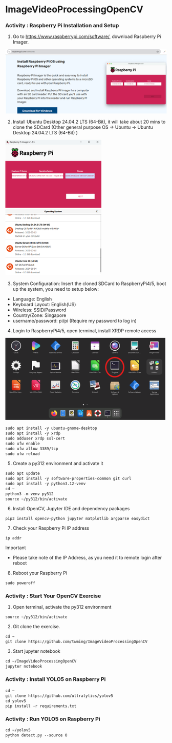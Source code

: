 # ImageVideoProcessingOpenCV

### Activity : Raspberry Pi Installation and Setup
1. Go to https://www.raspberrypi.com/software/, download Raspberry Pi Imager.

<img src="https://github.com/twming/Computer_Vision_NN_Model/blob/Pi5/img/rasp-imager-download.png" alt="ImagerDownload" width="600">

2. Install Ubuntu Desktop 24.04.2 LTS (64-Bit), it will take about 20 mins to clone the SDCard (Other general purpose OS -> Ubuntu -> Ubuntu Desktop 24.04.2 LTS (64-Bit) )
<img src="https://github.com/twming/Computer_Vision_NN_Model/blob/Pi5/img/rasp-imager.png" alt="Imager" width="300">
<img src="https://github.com/twming/Computer_Vision_NN_Model/blob/Pi5/img/rasp-ubuntu.png" alt="Ubuntu" width="300">

3. System Configuration: Insert the cloned SDCard to RaspberryPi4/5, boot up the system, you need to setup below:

- Language: English
- Keyboard Layout: English(US)
- Wireless: SSID/Password
- Country/Zone: Singapore
- username/password: pi/pi (Require my password to log in)


4. Login to RaspberryPi4/5, open terminal, install XRDP remote access
<img src="https://github.com/twming/Computer_Vision_NN_Model/blob/Pi5/img/terminal.png" alt="Terminal" width="500">

```
sudo apt install -y ubuntu-gnome-desktop
sudo apt install -y xrdp
sudo adduser xrdp ssl-cert
sudo ufw enable
sudo ufw allow 3389/tcp
sudo ufw reload
```

5. Create a py312 environment and activate it
```
sudo apt update
sudo apt install -y software-properties-common git curl
sudo apt install -y python3.12-venv
cd ~
python3 -m venv py312
source ~/py312/bin/activate
```

6. Install OpenCV, Jupyter IDE and dependency packages
```
pip3 install opencv-python jupyter matplotlib argparse easydict
```

7. Check your Raspberry Pi IP address
```
ip addr
```

> [!IMPORTANT] 
> - Please take note of the IP Address, as you need it to remote login after reboot


8. Reboot your Raspberry Pi
```
sudo poweroff
```

### Activity : Start Your OpenCV Exercise

1. Open terminal, activate the py312 environment
```
source ~/py312/bin/activate
```

2. Git clone the exercise.
```
cd ~
git clone https://github.com/twming/ImageVideoProcessingOpenCV
```

3. Start jupyter notebook
```
cd ~/ImageVideoProcessingOpenCV
jupyter notebook
```

### Activity : Install YOLO5 on Raspberry Pi
```
cd ~
git clone https://github.com/ultralytics/yolov5  
cd yolov5
pip install -r requirements.txt
```
### Activity : Run YOLO5 on Raspberry Pi
```
cd ~/yolov5
python detect.py --source 0
```


